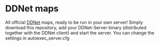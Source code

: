 DDNet maps
==========

All official [DDNet](https://ddnet.tw/) maps, ready to be run in your own server! Simply download this repository, add your DDNet-Server binary (distributed together with the DDNet client) and start the server. You can change the settings in autoexec_server.cfg
